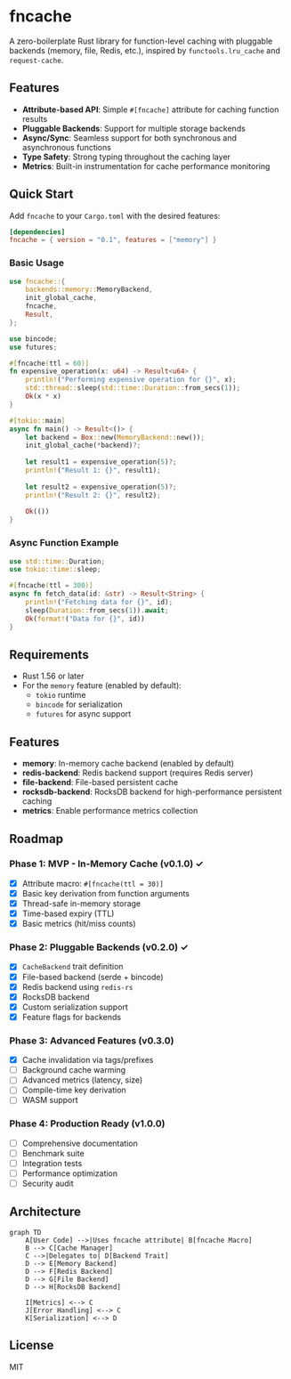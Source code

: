 # fncache

A zero-boilerplate Rust library for function-level caching with pluggable backends (memory, file, Redis, etc.), inspired by `functools.lru_cache` and `request-cache`.

## Features

- **Attribute-based API**: Simple `#[fncache]` attribute for caching function results
- **Pluggable Backends**: Support for multiple storage backends
- **Async/Sync**: Seamless support for both synchronous and asynchronous functions
- **Type Safety**: Strong typing throughout the caching layer
- **Metrics**: Built-in instrumentation for cache performance monitoring

## Quick Start

Add `fncache` to your `Cargo.toml` with the desired features:

```toml
[dependencies]
fncache = { version = "0.1", features = ["memory"] }
```

### Basic Usage

```rust
use fncache::{
    backends::memory::MemoryBackend,
    init_global_cache,
    fncache,
    Result,
};

use bincode;
use futures;

#[fncache(ttl = 60)]
fn expensive_operation(x: u64) -> Result<u64> {
    println!("Performing expensive operation for {}", x);
    std::thread::sleep(std::time::Duration::from_secs(1));
    Ok(x * x)
}

#[tokio::main]
async fn main() -> Result<()> {
    let backend = Box::new(MemoryBackend::new());
    init_global_cache(*backend)?;
    
    let result1 = expensive_operation(5)?;
    println!("Result 1: {}", result1);
    
    let result2 = expensive_operation(5)?;
    println!("Result 2: {}", result2);
    
    Ok(())
}
```

### Async Function Example

```rust
use std::time::Duration;
use tokio::time::sleep;

#[fncache(ttl = 300)]
async fn fetch_data(id: &str) -> Result<String> {
    println!("Fetching data for {}", id);
    sleep(Duration::from_secs(1)).await;
    Ok(format!("Data for {}", id))
}
```

## Requirements

- Rust 1.56 or later
- For the `memory` feature (enabled by default):
  - `tokio` runtime
  - `bincode` for serialization
  - `futures` for async support

## Features

- **memory**: In-memory cache backend (enabled by default)
- **redis-backend**: Redis backend support (requires Redis server)
- **file-backend**: File-based persistent cache
- **rocksdb-backend**: RocksDB backend for high-performance persistent caching
- **metrics**: Enable performance metrics collection

## Roadmap

### Phase 1: MVP - In-Memory Cache (v0.1.0) ✓

- [x] Attribute macro: `#[fncache(ttl = 30)]`
- [x] Basic key derivation from function arguments
- [x] Thread-safe in-memory storage
- [x] Time-based expiry (TTL)
- [x] Basic metrics (hit/miss counts)

### Phase 2: Pluggable Backends (v0.2.0) ✓

- [x] `CacheBackend` trait definition
- [x] File-based backend (serde + bincode)
- [x] Redis backend using `redis-rs`
- [x] RocksDB backend
- [x] Custom serialization support
- [x] Feature flags for backends

### Phase 3: Advanced Features (v0.3.0)

- [x] Cache invalidation via tags/prefixes
- [ ] Background cache warming
- [ ] Advanced metrics (latency, size)
- [ ] Compile-time key derivation
- [ ] WASM support

### Phase 4: Production Ready (v1.0.0)

- [ ] Comprehensive documentation
- [ ] Benchmark suite
- [ ] Integration tests
- [ ] Performance optimization
- [ ] Security audit

## Architecture

```mermaid
graph TD
    A[User Code] -->|Uses fncache attribute| B[fncache Macro]
    B --> C[Cache Manager]
    C -->|Delegates to| D[Backend Trait]
    D --> E[Memory Backend]
    D --> F[Redis Backend]
    D --> G[File Backend]
    D --> H[RocksDB Backend]
    
    I[Metrics] <--> C
    J[Error Handling] <--> C
    K[Serialization] <--> D
```

## License

MIT
